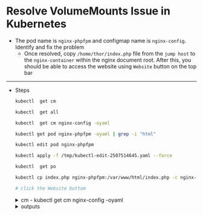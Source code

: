 #  Resolve VolumeMounts Issue in Kubernetes

* The pod name is `nginx-phpfpm` and configmap name is `nginx-config`. Identify and fix the problem
  - Once resolved, copy `/home/thor/index.php` file from the `jump host` to the `nginx-container` within the nginx document root. After this, you should be able to access the website using `Website` button on the top bar


---
* Steps

  ```bash
  kubectl  get cm

  kubectl  get all

  kubectl  get cm nginx-config -oyaml

  kubectl get pod nginx-phpfpm -oyaml | grep -i "html"

  kubectl edit pod nginx-phpfpm

  kubectl apply -f /tmp/kubectl-edit-2507514645.yaml --force

  kubectl  get po

  kubectl cp index.php nginx-phpfpm:/var/www/html/index.php -c nginx-container

  # click the Website buttom

  ```
    <details>
      <summary>cm - kubectl  get cm nginx-config -oyaml</summary>
        
      apiVersion: v1
      data:
        nginx.conf: |
          events {
          }
          http {
            server {
              listen 8099 default_server;
              listen [::]:8099 default_server;

              # Set nginx to serve files from the shared volume!
              root /var/www/html;
              index  index.html index.htm index.php;
              server_name _;
              location / {
                try_files $uri $uri/ =404;
              }
              location ~ \.php$ {
                include fastcgi_params;
                fastcgi_param REQUEST_METHOD $request_method;
                fastcgi_param SCRIPT_FILENAME $document_root$fastcgi_script_name;
                fastcgi_pass 127.0.0.1:9000;
              }
            }
          }
      kind: ConfigMap
      metadata:
        annotations:
          kubectl.kubernetes.io/last-applied-configuration: |
            {"apiVersion":"v1","data":{"nginx.conf":"events {\n}\nhttp {\n  server {\n    listen 8099 default_server;\n    listen [::]:8099 default_server;\n\n    # Set nginx to serve files from the shared volume!\n    root /var/www/html;\n    index  index.html index.htm index.php;\n    server_name _;\n    location / {\n      try_files $uri $uri/ =404;\n    }\n    location ~ \\.php$ {\n      include fastcgi_params;\n      fastcgi_param REQUEST_METHOD $request_method;\n      fastcgi_param SCRIPT_FILENAME $document_root$fastcgi_script_name;\n      fastcgi_pass 127.0.0.1:9000;\n    }\n  }\n}\n"},"kind":"ConfigMap","metadata":{"annotations":{},"name":"nginx-config","namespace":"default"}}
        creationTimestamp: "2025-09-26T04:11:03Z"
        name: nginx-config
        namespace: default
        resourceVersion: "980"
        uid: 14bf365f-c4fa-4a4f-8e3b-5434404e31aa

    </details>

    <details>
      <summary>outputs</summary>

      # kubectl  get cm

      NAME               DATA   AGE
      kube-root-ca.crt   1      9m42s
      nginx-config       1      3m21s

      # kubectl  get all

      NAME               READY   STATUS    RESTARTS   AGE
      pod/nginx-phpfpm   2/2     Running   0          4m18s

      NAME                    TYPE        CLUSTER-IP      EXTERNAL-IP   PORT(S)          AGE
      service/kubernetes      ClusterIP   10.96.0.1       <none>        443/TCP          14m
      service/nginx-service   NodePort    10.96.169.187   <none>        8099:30008/TCP   4m18s

      # kubectl get pod nginx-phpfpm -oyaml | grep -i "html"

      - mountPath: /usr/share/nginx/html
      - mountPath: /var/www/html

      # kubectl edit pod nginx-phpfpm

      From/
        volumeMounts:
        - mountPath: /usr/share/nginx/html
          name: shared-files
        - mountPath: /var/run/secrets/kubernetes.io/serviceaccount
          name: kube-api-access-rbbcj
          readOnly: true
      To/
        volumeMounts:
        - mountPath: /var/www/html
          name: shared-files
        - mountPath: /var/run/secrets/kubernetes.io/serviceaccount
          name: kube-api-access-rbbcj
          readOnly: true

      error: pods "nginx-phpfpm" is invalid
      A copy of your changes has been stored to "/tmp/kubectl-edit-2507514645.yaml"
      error: Edit cancelled, no valid changes were saved.

      # kubectl apply -f /tmp/kubectl-edit-2507514645.yaml --force

      pod/nginx-phpfpm configured

      # kubectl  get po

      nginx-phpfpm   2/2     Running   0          60s

      # kubectl cp index.php nginx-phpfpm:/var/www/html/index.php -c nginx-container
      
    </details>